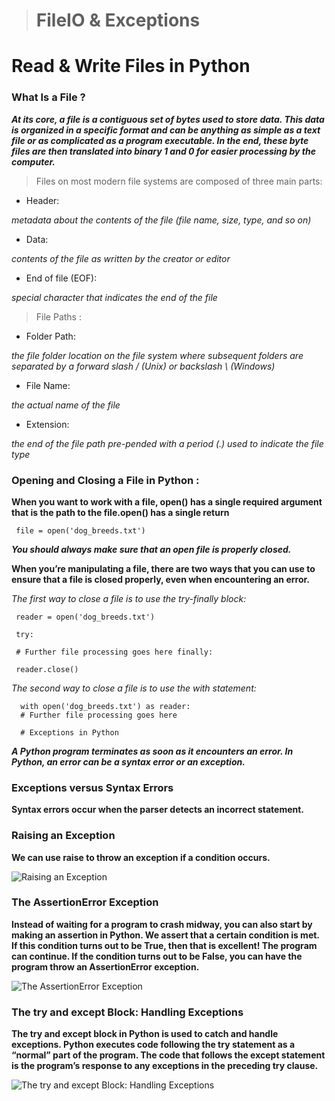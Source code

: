 
> # FileIO & Exceptions

# Read & Write Files in Python 

### What Is a File ?

***At its core, a file is a contiguous set of bytes used to store data. This data is organized in a specific format and can be anything as simple as a text file or as complicated as a program executable. In the end, these byte files are then translated into binary 1 and 0 for easier processing by the computer.*** 

> Files on most modern file systems are composed of three main parts:

* Header: 

*metadata about the contents of the file (file name, size, type, and so on)*

* Data: 

*contents of the file as written by the creator or editor*

* End of file (EOF): 

*special character that indicates the end of the file* 


> File Paths : 


* Folder Path: 

*the file folder location on the file system where subsequent folders are separated by a forward slash / (Unix) or backslash \ (Windows)*

* File Name: 

*the actual name of the file*

* Extension: 

*the end of the file path pre-pended with a period (.) used to indicate the file type*



### Opening and Closing a File in Python : 

**When you want to work with a file,  open() has a single required argument that is the path to the file.open() has a single return** 

     file = open('dog_breeds.txt')

***You should always make sure that an open file is properly closed.*** 

**When you’re manipulating a file, there are two ways that you can use to ensure that a file is closed properly, even when encountering an error.**

*The first way to close a file is to use the try-finally block:* 


     reader = open('dog_breeds.txt')

     try:

     # Further file processing goes here finally:

     reader.close()

*The second way to close a file is to use the with statement:* 

      with open('dog_breeds.txt') as reader:
      # Further file processing goes here
      
      # Exceptions in Python 

***A Python program terminates as soon as it encounters an error. In Python, an error can be a syntax error or an exception.*** 

### Exceptions versus Syntax Errors 

**Syntax errors occur when the parser detects an incorrect statement.** 


### Raising an Exception 

**We can use raise to throw an exception if a condition occurs.**

![Raising an Exception](https://files.realpython.com/media/raise.3931e8819e08.png) 

### The AssertionError Exception 

**Instead of waiting for a program to crash midway, you can also start by making an assertion in Python. We assert that a certain condition is met. If this condition turns out to be True, then that is excellent! The program can continue. If the condition turns out to be False, you can have the program throw an AssertionError exception.** 

![The AssertionError Exception](https://files.realpython.com/media/assert.f6d344f0c0b4.png)  

### The try and except Block: Handling Exceptions 

**The try and except block in Python is used to catch and handle exceptions. Python executes code following the try statement as a “normal” part of the program. The code that follows the except statement is the program’s response to any exceptions in the preceding try clause.** 

![The try and except Block: Handling Exceptions](https://files.realpython.com/media/try_except.c94eabed2c59.png) 
